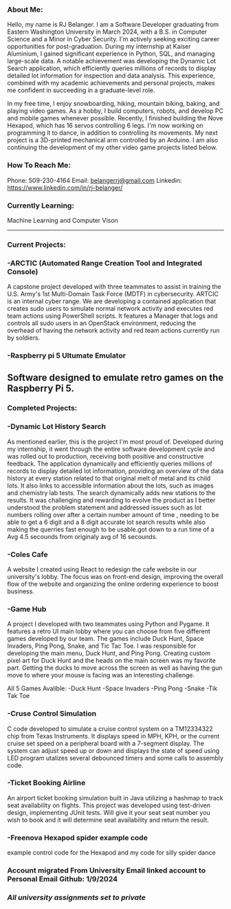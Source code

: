 ### About Me: 
Hello, my name is RJ Belanger. I am a Software Developer graduating from Eastern Washington University in March 2024, with a B.S. in Computer Science and a Minor in Cyber Security. I'm actively seeking exciting career opportunities for post-graduation. During my internship at Kaiser Aluminium, I gained significant experience in Python, SQL, and managing large-scale data. A notable achievement was developing the Dynamic Lot Search application, which efficiently queries millions of records to display detailed lot information for inspection and data analysis. This experience, combined with my academic achievements and personal projects, makes me confident in succeeding in a graduate-level role.

In my free time, I enjoy snowboarding, hiking, mountain biking, baking, and playing video games. As a hobby, I build computers, robots, and develop PC and mobile games whenever possible. Recently, I finished building the Nove Hexapod, which has 16 servos controlling 6 legs. I'm now working on programming it to dance, in addition to controlling its movements. My next project is a 3D-printed mechanical arm controlled by an Arduino. I am also continuing the development of my other video game projects listed below.

### How To Reach Me:
Phone: 509-230-4164
Email: belangerrj@gmail.com
Linkedin: https://www.linkedin.com/in/rj-belanger/

### Currently Learning: 
Machine Learning and Computer Vison

------------------------------------------------------------------------------------------------------------------------------------------------------------------------------------------------------
### Current Projects:
  ### -ARCTIC (Automated Range Creation Tool and Integrated Console)
  A capstone project developed with three teammates to assist in training the U.S. Army's
      1st Multi-Domain Task Force (MDTF) in cybersecurity. ARTCIC is an internal cyber range.
      We are developing a contained application that creates sudo users to simulate normal 
      network activity and executes red team actions using PowerShell scripts. It features a 
      Manager that logs and controls all sudo users in an OpenStack environment, reducing the 
      overhead of having the network activity and red team actions currently run by soldiers.

  ### -Raspberry pi 5 Ultumate Emulator 
  Software designed to emulate retro games on the Raspberry Pi 5.
----------------------------------------------------------------------------------------------------------------------------------------------------------------------------------------------------- 
### Completed Projects:
 ### -Dynamic Lot History Search
  As mentioned earlier, this is the project I'm most proud of. Developed during my
      internship, it went through the entire software development cycle and was rolled out to
      production, receiving both positive and constructive feedback. The application dynamically
      and efficiently queries millions of records to display detailed lot information,
      providing an overview of the data history at every station related to that original melt
      of metal and its child lots. It also links to accessible information about the lots, such
      as images and chemistry lab tests. The search dynamically adds new stations to the results.
      It was challenging and rewarding to evolve the product as I better understood the problem
      statement and addressed issues such as lot numbers rolling over after a certain number 
      amount of time , needing to be able to get a 6 digit and a 8 digit accurate lot search 
      results while also making the querries fast enough to be usable.got down to a run time of a
      Avg 4.5 secounds from originaly avg of 16 secounds.
      
 ### -Coles Cafe 
  A website I created using React to redesign the cafe website in our university's lobby. The
      focus was on front-end design, improving the overall flow of the website and organizing the
      online ordering experience to boost business.

 ### -Game Hub 
   A project I developed with two teammates using Python and Pygame. It features a retro UI
      main lobby where you can choose from five different games developed by our team. The games
      include Duck Hunt, Space Invaders, Ping Pong, Snake, and Tic Tac Toe. I was responsible for
      developing the main menu, Duck Hunt, and Ping Pong. Creating custom pixel art for Duck Hunt
      and the heads on the main screen was my favorite part. Getting the ducks to move across the
      screen as well as having the gun move to where your mouse is facing was an interesting challenge.
      
  All 5 Games Avalible:
      -Duck Hunt   -Space Invaders 
      -Ping Pong   -Snake   -Tik Tak Toe  

 ### -Cruse Control Simulation  
   C code developed to simulate a cruise control system on a TM12334322 chip from Texas
     Instruments. It displays speed in MPH, KPH, or the current cruise set speed on a peripheral
     board with a 7-segment display. The system can adjust speed up or down and displays the state
     of speed using LED program utalizes several debounced timers and some calls to assembly code.
     
 ### -Ticket Booking Airline  
   An airport ticket booking simulation built in Java utilizing a hashmap to track seat
      availability on flights. This project was developed using test-driven design, implementing
      JUnit tests. Will give it your seat seat number you wish to book and it will determine seat 
      availability and return the result.

 ### -Freenova Hexapod spider example code  
  example control code for the Hexapod and my code for silly spider dance

### Account migrated From University Email linked account to Personal Email Github: 1/9/2024
### *All university assignments set to private* 


<!--
**RJBelanger/RJBelanger** is a ✨ _special_ ✨ repository because its `README.md` (this file) appears on your GitHub profile.

Here are some ideas to get you started:

- 🔭 I’m currently working on ...
- 🌱 I’m currently learning ...
- 👯 I’m looking to collaborate on ...
- 🤔 I’m looking for help with ...
- 💬 Ask me about ...
- 📫 How to reach me: ...
- 😄 Pronouns: ...
- ⚡ Fun fact: ...
-->
